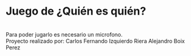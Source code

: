 <h1>Juego de ¿Quién es quién?</h1><br>
Para poder jugarlo es necesario un microfono.<br>
Proyecto realizado por: Carlos Fernando Izquierdo Riera Alejandro Boix Perez
